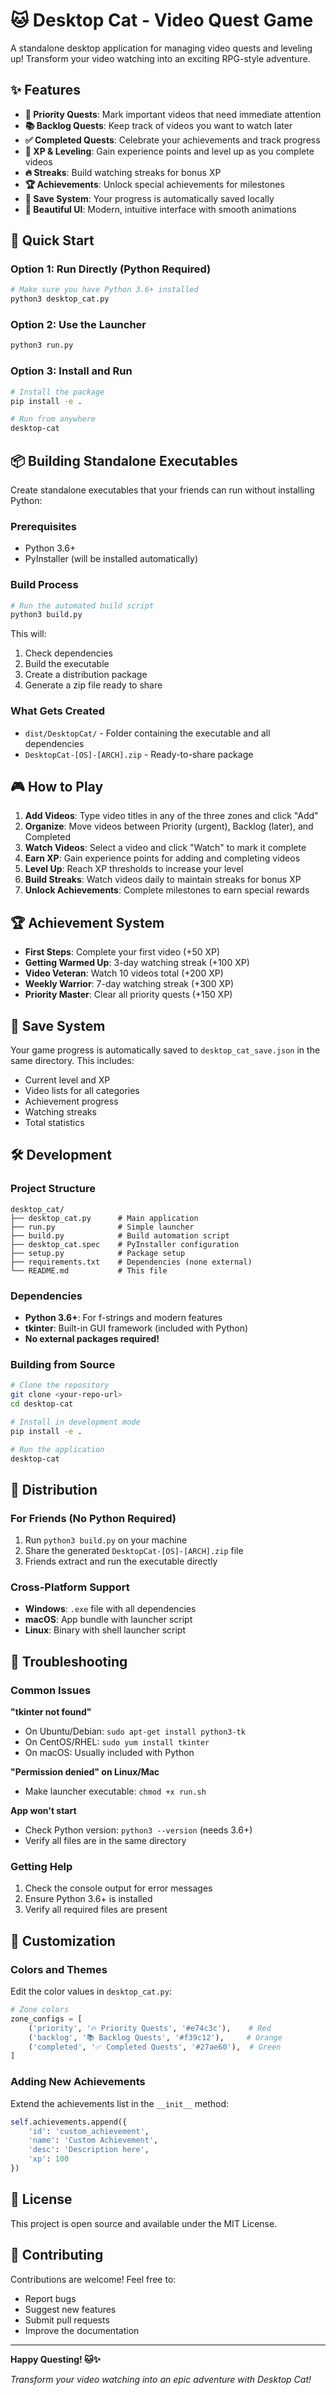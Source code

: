 # 🐱 Desktop Cat - Video Quest Game

A standalone desktop application for managing video quests and leveling up! Transform your video watching into an exciting RPG-style adventure.

## ✨ Features

- **🎯 Priority Quests**: Mark important videos that need immediate attention
- **📚 Backlog Quests**: Keep track of videos you want to watch later
- **✅ Completed Quests**: Celebrate your achievements and track progress
- **🚀 XP & Leveling**: Gain experience points and level up as you complete videos
- **🔥 Streaks**: Build watching streaks for bonus XP
- **🏆 Achievements**: Unlock special achievements for milestones
- **💾 Save System**: Your progress is automatically saved locally
- **🎨 Beautiful UI**: Modern, intuitive interface with smooth animations

## 🚀 Quick Start

### Option 1: Run Directly (Python Required)
```bash
# Make sure you have Python 3.6+ installed
python3 desktop_cat.py
```

### Option 2: Use the Launcher
```bash
python3 run.py
```

### Option 3: Install and Run
```bash
# Install the package
pip install -e .

# Run from anywhere
desktop-cat
```

## 📦 Building Standalone Executables

Create standalone executables that your friends can run without installing Python:

### Prerequisites
- Python 3.6+
- PyInstaller (will be installed automatically)

### Build Process
```bash
# Run the automated build script
python3 build.py
```

This will:
1. Check dependencies
2. Build the executable
3. Create a distribution package
4. Generate a zip file ready to share

### What Gets Created
- `dist/DesktopCat/` - Folder containing the executable and all dependencies
- `DesktopCat-[OS]-[ARCH].zip` - Ready-to-share package

## 🎮 How to Play

1. **Add Videos**: Type video titles in any of the three zones and click "Add"
2. **Organize**: Move videos between Priority (urgent), Backlog (later), and Completed
3. **Watch Videos**: Select a video and click "Watch" to mark it complete
4. **Earn XP**: Gain experience points for adding and completing videos
5. **Level Up**: Reach XP thresholds to increase your level
6. **Build Streaks**: Watch videos daily to maintain streaks for bonus XP
7. **Unlock Achievements**: Complete milestones to earn special rewards

## 🏆 Achievement System

- **First Steps**: Complete your first video (+50 XP)
- **Getting Warmed Up**: 3-day watching streak (+100 XP)
- **Video Veteran**: Watch 10 videos total (+200 XP)
- **Weekly Warrior**: 7-day watching streak (+300 XP)
- **Priority Master**: Clear all priority quests (+150 XP)

## 💾 Save System

Your game progress is automatically saved to `desktop_cat_save.json` in the same directory. This includes:
- Current level and XP
- Video lists for all categories
- Achievement progress
- Watching streaks
- Total statistics

## 🛠️ Development

### Project Structure
```
desktop_cat/
├── desktop_cat.py      # Main application
├── run.py              # Simple launcher
├── build.py            # Build automation script
├── desktop_cat.spec    # PyInstaller configuration
├── setup.py            # Package setup
├── requirements.txt    # Dependencies (none external)
└── README.md           # This file
```

### Dependencies
- **Python 3.6+**: For f-strings and modern features
- **tkinter**: Built-in GUI framework (included with Python)
- **No external packages required!**

### Building from Source
```bash
# Clone the repository
git clone <your-repo-url>
cd desktop-cat

# Install in development mode
pip install -e .

# Run the application
desktop-cat
```

## 📱 Distribution

### For Friends (No Python Required)
1. Run `python3 build.py` on your machine
2. Share the generated `DesktopCat-[OS]-[ARCH].zip` file
3. Friends extract and run the executable directly

### Cross-Platform Support
- **Windows**: `.exe` file with all dependencies
- **macOS**: App bundle with launcher script
- **Linux**: Binary with shell launcher script

## 🔧 Troubleshooting

### Common Issues

**"tkinter not found"**
- On Ubuntu/Debian: `sudo apt-get install python3-tk`
- On CentOS/RHEL: `sudo yum install tkinter`
- On macOS: Usually included with Python

**"Permission denied" on Linux/Mac**
- Make launcher executable: `chmod +x run.sh`

**App won't start**
- Check Python version: `python3 --version` (needs 3.6+)
- Verify all files are in the same directory

### Getting Help
1. Check the console output for error messages
2. Ensure Python 3.6+ is installed
3. Verify all required files are present

## 🎨 Customization

### Colors and Themes
Edit the color values in `desktop_cat.py`:
```python
# Zone colors
zone_configs = [
    ('priority', '🔥 Priority Quests', '#e74c3c'),    # Red
    ('backlog', '📚 Backlog Quests', '#f39c12'),     # Orange
    ('completed', '✅ Completed Quests', '#27ae60'),  # Green
]
```

### Adding New Achievements
Extend the achievements list in the `__init__` method:
```python
self.achievements.append({
    'id': 'custom_achievement',
    'name': 'Custom Achievement',
    'desc': 'Description here',
    'xp': 100
})
```

## 📄 License

This project is open source and available under the MIT License.

## 🤝 Contributing

Contributions are welcome! Feel free to:
- Report bugs
- Suggest new features
- Submit pull requests
- Improve the documentation

---

**Happy Questing! 🐱✨**

*Transform your video watching into an epic adventure with Desktop Cat!*

